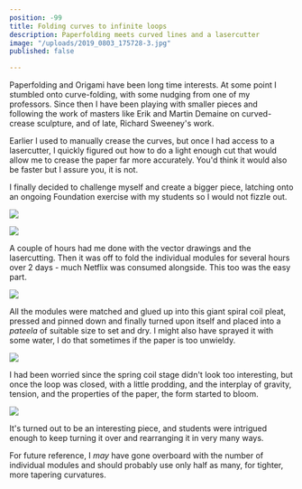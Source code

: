 ```yaml
---
position: -99
title: Folding curves to infinite loops
description: Paperfolding meets curved lines and a lasercutter
image: "/uploads/2019_0803_175728-3.jpg"
published: false

---
```

Paperfolding and Origami have been long time interests. At some point I stumbled onto curve-folding, with some nudging from one of my professors. Since then I have been playing with smaller pieces and following the work of masters like Erik and Martin Demaine on curved-crease sculpture, and of late, Richard Sweeney's work.

Earlier I used to manually crease the curves, but once I had access to a lasercutter, I quickly figured out how to do a light enough cut that would allow me to crease the paper far more accurately. You'd think it would also be faster but I assure you, it is not.

I finally decided to challenge myself and create a bigger piece, latching onto an ongoing Foundation exercise with my students so I would not fizzle out. 

![](/uploads/2019_0802_162450.jpg)

![](/uploads/2019_0802_162443.jpg)

A couple of hours had me done with the vector drawings and the lasercutting. Then it was off to fold the individual modules for several hours over 2 days - much Netflix was consumed alongside. This too was the easy part.

![](/uploads/2019_0802_195818.jpg)

All the modules were matched and glued up into this giant spiral coil pleat, pressed and pinned down and finally turned upon itself and placed into a _pateela_ of suitable size to set and dry. I might also have sprayed it with some water, I do that sometimes if the paper is too unwieldy.

![](/uploads/2019_0803_175706-bkg-edit.jpg)

I had been worried since the spring coil stage didn't look too interesting, but once the loop was closed, with a little prodding, and the interplay of gravity, tension, and the properties of the paper, the form started to bloom.

![](/uploads/2019_0803_175721.jpg)

It's turned out to be an interesting piece, and students were intrigued enough to keep turning it over and rearranging it in very many ways.

For future reference, I _may_ have gone overboard with the number of individual modules and should probably use only half as many, for tighter, more tapering curvatures.